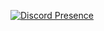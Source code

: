[![Discord Presence](https://lanyard.cnrad.dev/api/974042329021284383)](https://discord.com/users/974042329021284383)

